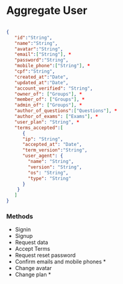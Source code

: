 # Aggregate User

```json

{
   "id":"String",
   "name":"String",
   "avatar":"String",
   "email":["String"], *
   "password":"String",
   "mobile_phone":["String"], *
   "cpf":"String",
   "created_at":"Date",
   "updated_at":"Date",
   "account_verified": "String",
   "owner_of": ["Groups"], *
   "member_of": ["Groups"], *
   "admin_of": ["Groups"], *
   "author_of_questions":["Questions"], *
   "author_of_exams": ["Exams"], *
   "user_plan": "String", *
   "terms_accepted":[
      {
      "ip": "String",
      "accepted_at": "Date",
      "term_version":"String",
      "user_agent": {
        "name": "String",
        "version": "String",
        "os": "String",
        "type": "String"
      }
    }
   ]
}

```


### Methods 

- Signin 
- Signup
- Request data 
- Accept Terms
- Request reset password 
- Confirm emails and mobile phones * 
- Change avatar
- Change plan *

